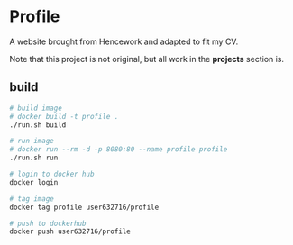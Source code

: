 # Profile

A website brought from Hencework and adapted to fit my CV.

Note that this project is not original, but all work in the **projects** section is.

## build

```bash
# build image
# docker build -t profile .
./run.sh build

# run image
# docker run --rm -d -p 8080:80 --name profile profile
./run.sh run

# login to docker hub
docker login

# tag image
docker tag profile user632716/profile

# push to dockerhub
docker push user632716/profile
```
